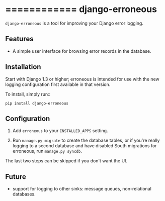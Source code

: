 ============
django-erroneous
============

``django-erroneous`` is a tool for improving your Django error logging.

Features
--------

* A simple user interface for browsing error records in the database.

Installation
------------

Start with Django 1.3 or higher; erroneous is intended for use with the new logging
configuration first available in that version.

To install, simply run::

    pip install django-erroneous

Configuration
-------------

1. Add ``erroneous`` to your ``INSTALLED_APPS`` setting.

2. Run ``manage.py migrate`` to create the database tables, or if you're really
   logging to a second database and have disabled South migrations for erroneous,
   run ``manage.py syncdb``.

The last two steps can be skipped if you don't want the UI.

Future
------

* support for logging to other sinks: message queues, non-relational databases.

